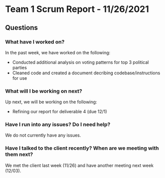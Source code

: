 # Team 1 Scrum Report - 11/26/2021

## Questions

### What have I worked on?
In the past week, we have worked on the following:
- Conducted additional analysis on voting patterns for top 3 political parties
- Cleaned code and created a document decribing codebase/instructions for use

### What will I be working on next?
Up next, we will be working on the following:
- Refining our report for deliverable 4 (due 12/1)

### Have I run into any issues? Do I need help?
We do not currently have any issues.

### Have I talked to the client recently? When are we meeting with them next?
We met the client last week (11/26) and have another meeting next week (12/03).